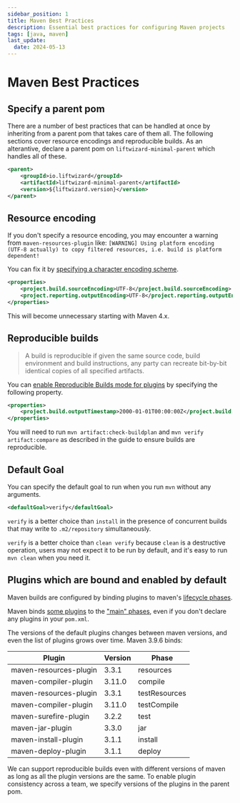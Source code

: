 ```yaml
---
sidebar_position: 1
title: Maven Best Practices
description: Essential best practices for configuring Maven projects
tags: [java, maven]
last_update:
  date: 2024-05-13
---
```


# Maven Best Practices

## Specify a parent pom

There are a number of best practices that can be handled at once by inheriting from a parent pom that takes care of them all. The following sections cover resource encodings and reproducible builds. As an alterantive, declare a parent pom on `liftwizard-minimal-parent` which handles all of these.

```xml
<parent>
    <groupId>io.liftwizard</groupId>
    <artifactId>liftwizard-minimal-parent</artifactId>
    <version>${liftwizard.version}</version>
</parent>
```

## Resource encoding

If you don't specify a resource encoding, you may encounter a warning from `maven-resources-plugin` like: `[WARNING] Using platform encoding (UTF-8 actually) to copy filtered resources, i.e. build is platform dependent!`

You can fix it by [specifying a character encoding scheme](https://maven.apache.org/plugins/maven-resources-plugin/examples/encoding.html#specifying-a-character-encoding-scheme).

```xml
<properties>
    <project.build.sourceEncoding>UTF-8</project.build.sourceEncoding>
    <project.reporting.outputEncoding>UTF-8</project.reporting.outputEncoding>
</properties>
```

This will become unnecessary starting with Maven 4.x.

## Reproducible builds

> A build is reproducible if given the same source code, build environment and build instructions, any party can recreate bit-by-bit identical copies of all specified artifacts.

You can [enable Reproducible Builds mode for plugins](https://maven.apache.org/guides/mini/guide-reproducible-builds.html#how-do-i-configure-my-maven-build) by specifying the following property.

```xml
<properties>
    <project.build.outputTimestamp>2000-01-01T00:00:00Z</project.build.outputTimestamp>
</properties>
```

You will need to run `mvn artifact:check-buildplan`  and  `mvn verify artifact:compare` as described in the guide to ensure builds are reproducible.

## Default Goal

You can specify the default goal to run when you run `mvn`  without any arguments.

```xml
<defaultGoal>verify</defaultGoal>
```

`verify` is a better choice than `install` in the presence of concurrent builds that may write to  `.m2/repository`  simultaneously.

`verify` is a better choice than `clean verify` because  `clean` is a destructive operation, users may not expect it to be run by default, and it's easy to run `mvn clean` when you need it.

## Plugins which are bound and enabled by default

Maven builds are configured by binding plugins to maven's  [lifecycle phases](https://maven.apache.org/guides/introduction/introduction-to-the-lifecycle.html#default-lifecycle).

Maven binds [some plugins](https://maven.apache.org/ref/3.9.6/maven-core/default-bindings.html#plugin-bindings-for-jar-packaging) to the  ["main" phases](https://maven.apache.org/guides/introduction/introduction-to-the-lifecycle.html#packaging), even if you don't declare any plugins in your `pom.xml`.

The versions of the default plugins changes between maven versions, and even the list of plugins grows over time. Maven 3.9.6 binds:

| Plugin                 | Version| Phase         |
|------------------------|--------|---------------|
| maven-resources-plugin | 3.3.1  | resources     |
| maven-compiler-plugin  | 3.11.0 | compile       |
| maven-resources-plugin | 3.3.1  | testResources |
| maven-compiler-plugin  | 3.11.0 | testCompile   |
| maven-surefire-plugin  | 3.2.2  | test          |
| maven-jar-plugin       | 3.3.0  | jar           |
| maven-install-plugin   | 3.1.1  | install       |
| maven-deploy-plugin    | 3.1.1  | deploy        |

We can support reproducible builds even with different versions of maven as long as all the plugin versions are the same. To enable plugin consistency across a team, we specify versions of the plugins in the parent pom.

